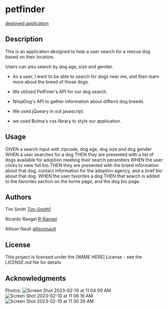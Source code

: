 # petfinder
[deployed application](https://nuvirtfsfft01-opj2621.slack.com/archives/C04NXPBE0Q2/p1675974002512699)


## Description

This is an application designed to help a user search for a rescue dog based on their location. 

Users can also search by dog age, size and gender. 

* As a user, I want to be able to search for dogs near me, and then learn more about the breed of those dogs.

* We utilized PetFiner's API for our dog search. 

* NinjaDog's API to gather information about differnt dog breeds.

* We used jQueary in out javascript.

* we used Bulma's css library to style our application. 


## Usage

GIVEN a search input with zipcode, dog age, dog size and dog gender
WHEN a user searches for a dog
THEN they are presented with a list of dogs available for adoption meeting their search peramiters
WHEN the user clicks to view full bio
THEN they are presented with the breed information about that dog, contact information for the adoption agency, and a brief bio about that dog. 
WHEN the user favorites a dog
THEN that search is added to the favorites section on the home page, and the dog bio page.



## Authors

Tim Smith
[Tim-Smith1](https://github.com/Tim-Smith1)


Ricardo Rangel
[R-Rangel](https://github.com/R-Rangel)

Allison Nault
[allisonnault](https://github.com/allisonnault)

## License

This project is licensed under the [NAME HERE] License - see the LICENSE.md file for details

## Acknowledgments

Photos:
![Screen Shot 2023-02-10 at 11 04 09 AM](https://user-images.githubusercontent.com/122688372/218157969-f371a4a7-d08e-44d6-8e63-c85526f8e4f4.png)
![Screen Shot 2023-02-10 at 11 06 16 AM](https://user-images.githubusercontent.com/122688372/218157967-38408788-1b64-44ac-bc50-3de9b7fbc4c5.png)
![Screen Shot 2023-02-10 at 11 30 26 AM](https://user-images.githubusercontent.com/122688372/218157963-da2ad2f1-1f6c-4040-bbe0-4a18ef2447d9.png)



